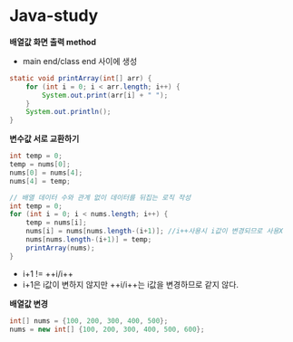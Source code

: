# Java-study
**배열값 화면 출력 method**
- main end/class end 사이에 생성
```java
static void printArray(int[] arr) {
	for (int i = 0; i < arr.length; i++) {
		System.out.print(arr[i] + " ");
	}
	System.out.println();
}
```

**변수값 서로 교환하기**
```java
int temp = 0;
temp = nums[0];
nums[0] = nums[4];
nums[4] = temp;
```
```java
// 배열 데이터 수와 관계 없이 데이터를 뒤집는 로직 작성
int temp = 0;
for (int i = 0; i < nums.length; i++) {
	temp = nums[i];
	nums[i] = nums[nums.length-(i+1)]; //i++사용시 i값이 변경되므로 사용X
	nums[nums.length-(i+1)] = temp;
	printArray(nums);
}
```
- i+1 != ++i/i++
- i+1은 i값이 변하지 않지만 ++i/i++는 i값을 변경하므로 같지 않다.

**배열값 변경**
```java
int[] nums = {100, 200, 300, 400, 500};
nums = new int[] {100, 200, 300, 400, 500, 600};
```










